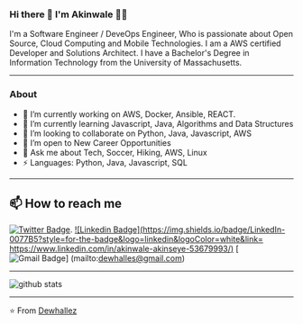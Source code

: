 ### Hi there 👋 I'm Akinwale 👨‍💻

I'm a Software Engineer / DeveOps Engineer, Who is passionate about Open Source, Cloud Computing and Mobile Technologies. I am a AWS certified Developer and Solutions Architect. I have a Bachelor's Degree in Information Technology from the University of Massachusetts.

--------------------------------------------------------------------------------------------------------------------------------------------------------------------
### About

- 🔭 I’m currently working on AWS, Docker, Ansible, REACT.
- 🌱 I’m currently learning Javascript, Java, Algorithms and Data Structures
- 👯 I’m looking to collaborate on Python, Java, Javascript, AWS
- 🤔 I’m open to New Career Opportunities
- 💬 Ask me about Tech, Soccer, Hiking, AWS, Linux
- ⚡ Languages: Python, Java, Javascript, SQL

-------------------------------------------------------------------------------------------------------------------------------------------------------------------
## 📫  How to reach me

[![Twitter Badge](https://img.shields.io/badge/Twitter-1DA1F2?style=for-the-badge&logo=twitter&logoColor=white&link=https://twitter.com/dewhallez)](https://twitter.com/dewhallez).  [![Linkedin Badge](https://img.shields.io/badge/LinkedIn-0077B5?style=for-the-badge&logo=linkedin&logoColor=white&link=
https://www.linkedin.com/in/akinwale-akinseye-53679993/)](https://www.linkedin.com/in/akinwale-akinseye-53679993/) [![Gmail Badge](https://img.shields.io/badge/Gmail-D14836?style=for-the-badge&logo=gmail&logoColor=white&link=mailto:dewhalles@gmail.com)] (mailto:dewhalles@gmail.com)


-------------------------------------------------------------------------------------------------------------------------------------------------------------------

![github stats](https://github-readme-stats.vercel.app/api?username=dewhallez&show_icons=true)

--------------------------------------------------------------------------------------------------------------------------------------------------------------------


⭐️ From [Dewhallez](https://github.com/dewhallez)
